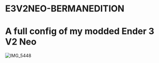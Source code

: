 # E3V2NEO-BERMANEDITION

# A full config of my modded Ender 3 V2 Neo
![IMG_5448](https://github.com/3DPrintersIL/E3V2NEO-BERMANEDITION/assets/141582141/cea8bb88-72c2-452f-a90c-7a17c18e7662)

